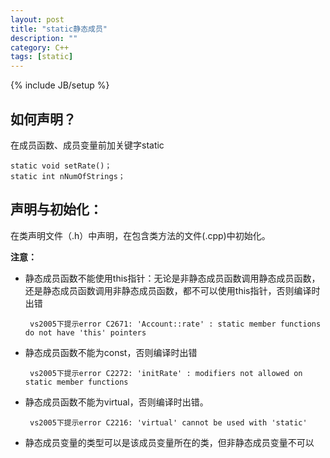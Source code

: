 ```yaml
---
layout: post
title: "static静态成员"
description: ""
category: C++
tags: [static]
---
```

{% include JB/setup %}


如何声明？
-----

在成员函数、成员变量前加关键字static

    static void setRate()；
    static int nNumOfStrings；

声明与初始化：
-------

在类声明文件（.h）中声明，在包含类方法的文件(.cpp)中初始化。

**注意：**

 - 静态成员函数不能使用this指针：无论是非静态成员函数调用静态成员函数，还是静态成员函数调用非静态成员函数，都不可以使用this指针，否则编译时出错

        vs2005下提示error C2671: 'Account::rate' : static member functions do not have 'this' pointers


 - 静态成员函数不能为const，否则编译时出错
 
        vs2005下提示error C2272: 'initRate' : modifiers not allowed on static member functions

 - 静态成员函数不能为virtual，否则编译时出错。

        vs2005下提示error C2216: 'virtual' cannot be used with 'static'

 - 静态成员变量的类型可以是该成员变量所在的类，但非静态成员变量不可以
